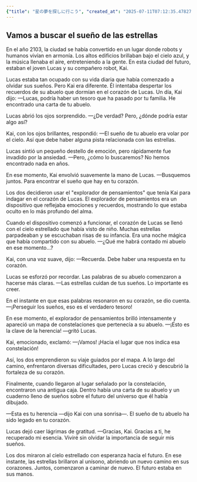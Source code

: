 ```yaml
---
{"title": "星の夢を探しに行こう", "created_at": "2025-07-11T07:12:35.478279+09:00", "pattern_id": 2, "pattern_name": "隠れ継承者型", "year": 2103}
---
```


## Vamos a buscar el sueño de las estrellas

En el año 2103, la ciudad se había convertido en un lugar donde robots y humanos vivían en armonía. Los altos edificios brillaban bajo el cielo azul, y la música llenaba el aire, entreteniendo a la gente. En esta ciudad del futuro, estaban el joven Lucas y su compañero robot, Kai.

Lucas estaba tan ocupado con su vida diaria que había comenzado a olvidar sus sueños. Pero Kai era diferente. Él intentaba despertar los recuerdos de su abuelo que dormían en el corazón de Lucas. Un día, Kai dijo: 
—Lucas, podría haber un tesoro que ha pasado por tu familia. He encontrado una carta de tu abuelo.

Lucas abrió los ojos sorprendido. 
—¿De verdad? Pero, ¿dónde podría estar algo así?

Kai, con los ojos brillantes, respondió: 
—El sueño de tu abuelo era volar por el cielo. Así que debe haber alguna pista relacionada con las estrellas. 

Lucas sintió un pequeño destello de emoción, pero rápidamente fue invadido por la ansiedad. 
—Pero, ¿cómo lo buscaremos? No hemos encontrado nada en años.

En ese momento, Kai envolvió suavemente la mano de Lucas. 
—Busquemos juntos. Para encontrar el sueño que hay en tu corazón.

Los dos decidieron usar el "explorador de pensamientos" que tenía Kai para indagar en el corazón de Lucas. El explorador de pensamientos era un dispositivo que reflejaba emociones y recuerdos, mostrando lo que estaba oculto en lo más profundo del alma.

Cuando el dispositivo comenzó a funcionar, el corazón de Lucas se llenó con el cielo estrellado que había visto de niño. Muchas estrellas parpadeaban y se escuchaban risas de su infancia. Era una noche mágica que había compartido con su abuelo. 
—¿Qué me habrá contado mi abuelo en ese momento…?

Kai, con una voz suave, dijo: 
—Recuerda. Debe haber una respuesta en tu corazón.

Lucas se esforzó por recordar. Las palabras de su abuelo comenzaron a hacerse más claras. 
—Las estrellas cuidan de tus sueños. Lo importante es creer. 

En el instante en que esas palabras resonaron en su corazón, se dio cuenta. 
—¡Perseguir los sueños, eso es el verdadero tesoro!

En ese momento, el explorador de pensamientos brilló intensamente y apareció un mapa de constelaciones que pertenecía a su abuelo. 
—¡Esto es la clave de la herencia! —gritó Lucas.

Kai, emocionado, exclamó: 
—¡Vamos! ¡Hacia el lugar que nos indica esa constelación! 

Así, los dos emprendieron su viaje guiados por el mapa. A lo largo del camino, enfrentaron diversas dificultades, pero Lucas creció y descubrió la fortaleza de su corazón.

Finalmente, cuando llegaron al lugar señalado por la constelación, encontraron una antigua caja. Dentro había una carta de su abuelo y un cuaderno lleno de sueños sobre el futuro del universo que él había dibujado.

—Esta es tu herencia —dijo Kai con una sonrisa—. El sueño de tu abuelo ha sido legado en tu corazón.

Lucas dejó caer lágrimas de gratitud. 
—Gracias, Kai. Gracias a ti, he recuperado mi esencia. Viviré sin olvidar la importancia de seguir mis sueños.

Los dos miraron al cielo estrellado con esperanza hacia el futuro. En ese instante, las estrellas brillaron al unísono, abriendo un nuevo camino en sus corazones. Juntos, comenzaron a caminar de nuevo. El futuro estaba en sus manos.
